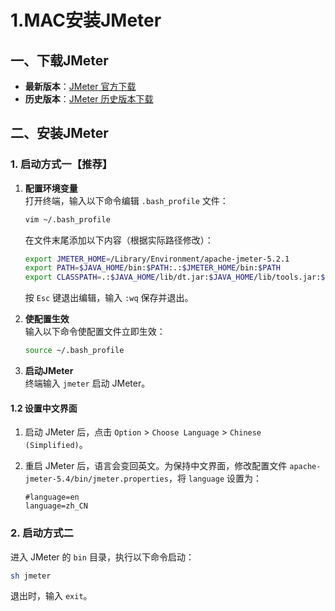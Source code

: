# 1.MAC安装JMeter

## 一、下载JMeter

- **最新版本**：[JMeter 官方下载](https://jmeter.apache.org/download_jmeter.cgi)
- **历史版本**：[JMeter 历史版本下载](https://archive.apache.org/dist/jmeter/binaries/)

## 二、安装JMeter

### 1. 启动方式一【推荐】

1. **配置环境变量**  
   打开终端，输入以下命令编辑 `.bash_profile` 文件：

   ```bash
   vim ~/.bash_profile
   ```

   在文件末尾添加以下内容（根据实际路径修改）：

   ```bash
   export JMETER_HOME=/Library/Environment/apache-jmeter-5.2.1
   export PATH=$JAVA_HOME/bin:$PATH:.:$JMETER_HOME/bin:$PATH
   export CLASSPATH=.:$JAVA_HOME/lib/dt.jar:$JAVA_HOME/lib/tools.jar:$JMETER_HOME/lib/ext/ApacheJMeter_core.jar:$JMETER_HOME/lib/jorphan.jar:$JMETER_HOME/lib/logkit-2.0.jar
   ```

   按 `Esc` 键退出编辑，输入 `:wq` 保存并退出。

2. **使配置生效**  
   输入以下命令使配置文件立即生效：

   ```bash
   source ~/.bash_profile
   ```

3. **启动JMeter**  
   终端输入 `jmeter` 启动 JMeter。

#### 1.2 设置中文界面

1. 启动 JMeter 后，点击 `Option` > `Choose Language` > `Chinese (Simplified)`。

2. 重启 JMeter 后，语言会变回英文。为保持中文界面，修改配置文件 `apache-jmeter-5.4/bin/jmeter.properties`，将 `language` 设置为：

   ```properties
   #language=en
   language=zh_CN
   ```

### 2. 启动方式二

进入 JMeter 的 `bin` 目录，执行以下命令启动：

```bash
sh jmeter
```

退出时，输入 `exit`。
